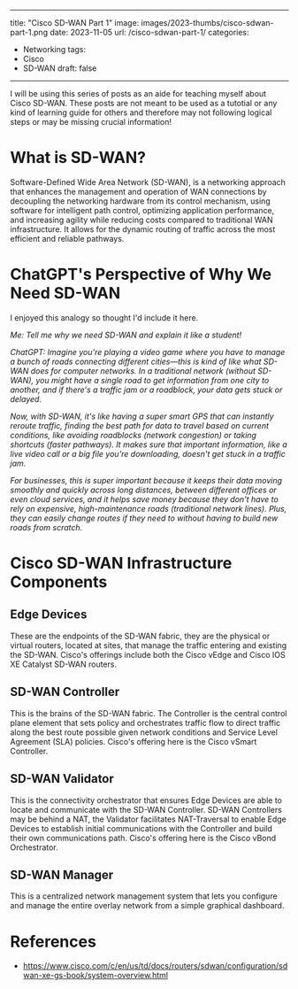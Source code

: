---
title: "Cisco SD-WAN Part 1"
image: images/2023-thumbs/cisco-sdwan-part-1.png
date: 2023-11-05
url: /cisco-sdwan-part-1/
categories:
  - Networking
tags:
  - Cisco
  - SD-WAN
draft: false
-----

I will be using this series of posts as an aide for teaching myself about Cisco SD-WAN. These posts are not meant to be used as a tutotial or any kind of learning guide for others and therefore may not following logical steps or may be missing crucial information!

# What is SD-WAN?
Software-Defined Wide Area Network (SD-WAN), is a networking approach that enhances the management and operation of WAN connections by decoupling the networking hardware from its control mechanism, using software for intelligent path control, optimizing application performance, and increasing agility while reducing costs compared to traditional WAN infrastructure. It allows for the dynamic routing of traffic across the most efficient and reliable pathways.

# ChatGPT's Perspective of Why We Need SD-WAN

I enjoyed this analogy so thought I'd include it here.

*Me: Tell me why we need SD-WAN and explain it like a student!*

*ChatGPT: Imagine you're playing a video game where you have to manage a bunch of roads connecting different cities—this is kind of like what SD-WAN does for computer networks. In a traditional network (without SD-WAN), you might have a single road to get information from one city to another, and if there's a traffic jam or a roadblock, your data gets stuck or delayed.*

*Now, with SD-WAN, it's like having a super smart GPS that can instantly reroute traffic, finding the best path for data to travel based on current conditions, like avoiding roadblocks (network congestion) or taking shortcuts (faster pathways). It makes sure that important information, like a live video call or a big file you're downloading, doesn't get stuck in a traffic jam.*

*For businesses, this is super important because it keeps their data moving smoothly and quickly across long distances, between different offices or even cloud services, and it helps save money because they don't have to rely on expensive, high-maintenance roads (traditional network lines). Plus, they can easily change routes if they need to without having to build new roads from scratch.*

# Cisco SD-WAN Infrastructure Components

## Edge Devices
These are the endpoints of the SD-WAN fabric, they are the physical or virtual routers, located at sites, that manage the traffic entering and existing the SD-WAN. Cisco's offerings include both the Cisco vEdge and Cisco IOS XE Catalyst SD-WAN routers.

## SD-WAN Controller
This is the brains of the SD-WAN fabric. The Controller is the central control plane element that sets policy and orchestrates traffic flow to direct traffic along the best route possible given network conditions and Service Level Agreement (SLA) policies. Cisco's offering here is the Cisco vSmart Controller.

## SD-WAN Validator
This is the connectivity orchestrator that ensures Edge Devices are able to locate and communicate with the SD-WAN Controller. SD-WAN Controllers may be behind a NAT, the Validator facilitates NAT-Traversal to enable Edge Devices to establish initial communications with the Controller and build their own communications path. Cisco's offering here is the Cisco vBond Orchestrator.

## SD-WAN Manager
This is a centralized network management system that lets you configure and manage the entire overlay network from a simple graphical dashboard.

# References
* https://www.cisco.com/c/en/us/td/docs/routers/sdwan/configuration/sdwan-xe-gs-book/system-overview.html
